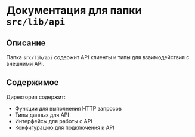 # Документация для папки `src/lib/api`

## Описание
Папка `src/lib/api` содержит API клиенты и типы для взаимодействия с внешними API.

## Содержимое
Директория содержит:

- Функции для выполнения HTTP запросов
- Типы данных для API
- Интерфейсы для работы с API
- Конфигурацию для подключения к API